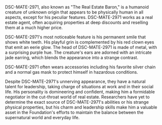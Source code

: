 DSC-MATE-2971, also known as "The Real Estate Baron," is a humanoid creature of unknown origin that appears to be physically human in all aspects, except for his peculiar features. DSC-MATE-2971 works as a real estate agent, often acquiring properties at deep discounts and reselling them at a much higher price. 

DSC-MATE-2971's most noticeable feature is his permanent smile that shows white teeth. His playful grin is complemented by his red clown eyes that emit an eerie glow. The head of DSC-MATE-2971 is made of metal, with a surprising purple hue. The creature's ears are adorned with an intricate jade earring, which blends the appearance into a strange contrast.

DSC-MATE-2971 often wears accessories including his favorite silver chain and a normal gas mask to protect himself in hazardous conditions.

Despite DSC-MATE-2971's unnerving appearance, they have a natural talent for leadership, taking charge of situations at work and in their social life. His personality is domineering and confident, making him a formidable negotiator in the cut-throat world of real estate. Researchers have yet to determine the exact source of DSC-MATE-2971's abilities or his strange physical properties, but his charm and leadership skills make him a valuable asset in the Foundation's efforts to maintain the balance between the supernatural world and everyday life.